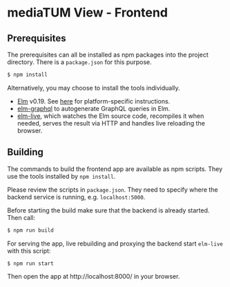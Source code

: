 
# mediaTUM View - Frontend

## Prerequisites

The prerequisites can all be installed as npm packages into the project directory.
There is a `package.json` for this purpose.

```sh
$ npm install
```

Alternatively, you may choose to install the tools individually.

- [Elm](http://elm-lang.org/) v0.19. See [here](https://guide.elm-lang.org/install.html) for platform-specific instructions.
- [elm-graphql](https://github.com/dillonkearns/elm-graphql) to autogenerate GraphQL queries in Elm.
- [elm-live](https://github.com/tomekwi/elm-live), which watches the Elm source code, recompiles it when needed, serves the result via HTTP and handles live reloading the browser.

## Building

The commands to build the frontend app are available as npm scripts. They use the tools installed by `npm install`.

Please review the scripts in `package.json`.
They need to specify where the backend service is running, e.g. `localhost:5000`.

Before starting the build make sure that the backend is already started. Then call:

```sh
$ npm run build
```

For serving the app, live rebuilding and proxying the backend start `elm-live` with this script:

```sh
$ npm run start
```

Then open the app at http://localhost:8000/ in your browser.
